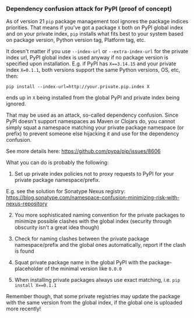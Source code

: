 ### Dependency confusion attack for PyPI (proof of concept)

As of version 21 `pip` package management tool ignores the package
indices priorities. That means if you've got a package `X` both on
PyPI global index and on your private index, `pip` installs what fits
best to your system based on package version, Python version tag,
Platform tag, etc.

It doesn't matter if you use `--index-url` or `--extra-index-url` for
the private index url, PyPI global index is used anyway if no package
version is specified upon installation. E.g. if PyPI has `X==3.14.15`
and your private index `X=0.1.1`, both versions support the same Python
versions, OS, etc, then:

```
pip install --index-url=http://your.private.pip.index X
```

ends up in `X` being installed from the global PyPI and private index
being ignored.

That may be used as an attack, so-called dependency confusion. Since
PyPI doesn't support namespaces as Maven or Clojars do, you cannot
simply squat a namespace matching your private package namespace (or
prefix) to prevent someone else hijacking it and use for the
dependency confusion.

See more details here:
https://github.com/pypa/pip/issues/8606

What you can do is probably the following:

1. Set up private index policies not to proxy requests to PyPI for
your private package namespace/prefix.

E.g. see the solution for Sonatype Nexus registry:
https://blog.sonatype.com/namespace-confusion-minimizing-risk-with-nexus-repository

2. You more sophisticated naming convention for the private packages
to minimize possible clashes with the global index (security through
obscurity isn't a great idea though)

3. Check for naming clashes between the private package
namespace/prefix and the global ones automatically, report if the
clash is found

4. Squat private package name in the global PyPI with the
package-placeholder of the minimal version like `0.0.0`

5. When installing private packages always use exact matching,
i.e. `pip install X==0.1.1`

Remember though, that some private registries may update the package
with the same version from the global index, if the global one is
uploaded more recently!
